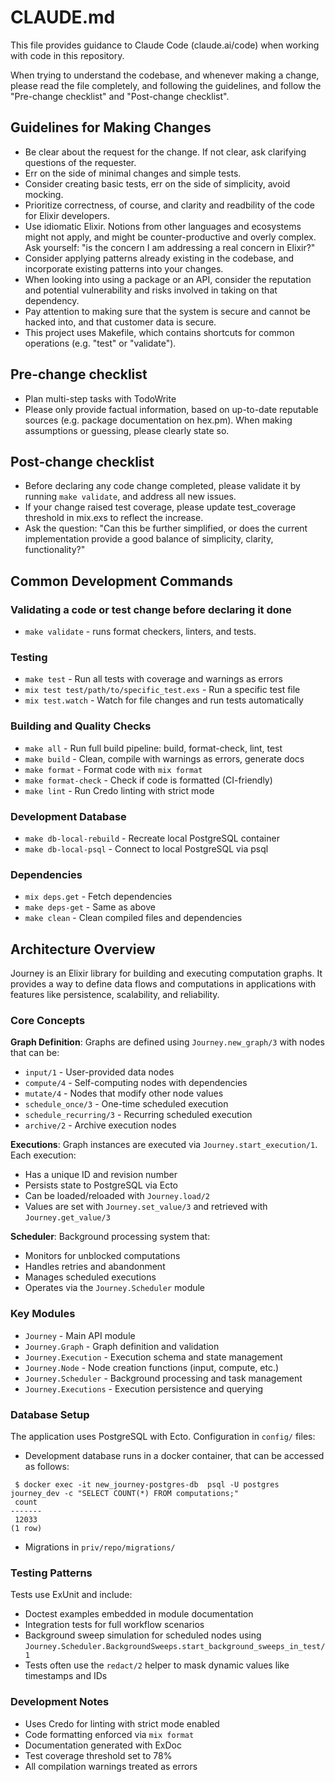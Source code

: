 # CLAUDE.md

This file provides guidance to Claude Code (claude.ai/code) when working with code in this repository.

When trying to understand the codebase, and whenever making a change, please read the file completely, and following the guidelines, and follow the "Pre-change checklist" and "Post-change checklist".


## Guidelines for Making Changes
- Be clear about the request for the change. If not clear, ask clarifying questions of the requester.
- Err on the side of minimal changes and simple tests.
- Consider creating basic tests, err on the side of simplicity, avoid mocking.
- Prioritize correctness, of course, and clarity and readbility of the code for Elixir developers.
- Use idiomatic Elixir. Notions from other languages and ecosystems might not apply, and might be counter-productive and overly complex. Ask yourself: "is the concern I am addressing a real concern in Elixir?"
- Consider applying patterns already existing in the codebase, and incorporate existing patterns into your changes.
- When looking into using a package or an API, consider the reputation and potential vulnerability and risks involved in taking on that dependency.
- Pay attention to making sure that the system is secure and cannot be hacked into, and that customer data is secure.
- This project uses Makefile, which contains shortcuts for common operations (e.g. "test" or "validate").

## Pre-change checklist
- Plan multi-step tasks with TodoWrite
- Please only provide factual information, based on up-to-date reputable sources (e.g. package documentation on hex.pm). When making assumptions or guessing, please clearly state so.

## Post-change checklist
- Before declaring any code change completed, please validate it by running `make validate`, and address all new issues.
- If your change raised test coverage, please update test_coverage threshold in mix.exs to reflect the increase.
- Ask the question: "Can this be further simplified, or does the current implementation provide a good balance of simplicity, clarity, functionality?"

## Common Development Commands

### Validating a code or test change before declaring it done
- `make validate` - runs format checkers, linters, and tests.

### Testing
- `make test` - Run all tests with coverage and warnings as errors
- `mix test test/path/to/specific_test.exs` - Run a specific test file
- `mix test.watch` - Watch for file changes and run tests automatically

### Building and Quality Checks
- `make all` - Run full build pipeline: build, format-check, lint, test
- `make build` - Clean, compile with warnings as errors, generate docs
- `make format` - Format code with `mix format`
- `make format-check` - Check if code is formatted (CI-friendly)
- `make lint` - Run Credo linting with strict mode

### Development Database
- `make db-local-rebuild` - Recreate local PostgreSQL container
- `make db-local-psql` - Connect to local PostgreSQL via psql

### Dependencies
- `mix deps.get` - Fetch dependencies
- `make deps-get` - Same as above
- `make clean` - Clean compiled files and dependencies

## Architecture Overview

Journey is an Elixir library for building and executing computation graphs. It provides a way to define data flows and computations in applications with features like persistence, scalability, and reliability.

### Core Concepts

**Graph Definition**: Graphs are defined using `Journey.new_graph/3` with nodes that can be:
- `input/1` - User-provided data nodes
- `compute/4` - Self-computing nodes with dependencies
- `mutate/4` - Nodes that modify other node values
- `schedule_once/3` - One-time scheduled execution
- `schedule_recurring/3` - Recurring scheduled execution
- `archive/2` - Archive execution nodes

**Executions**: Graph instances are executed via `Journey.start_execution/1`. Each execution:
- Has a unique ID and revision number
- Persists state to PostgreSQL via Ecto
- Can be loaded/reloaded with `Journey.load/2`
- Values are set with `Journey.set_value/3` and retrieved with `Journey.get_value/3`

**Scheduler**: Background processing system that:
- Monitors for unblocked computations
- Handles retries and abandonment
- Manages scheduled executions
- Operates via the `Journey.Scheduler` module

### Key Modules

- `Journey` - Main API module
- `Journey.Graph` - Graph definition and validation
- `Journey.Execution` - Execution schema and state management
- `Journey.Node` - Node creation functions (input, compute, etc.)
- `Journey.Scheduler` - Background processing and task management
- `Journey.Executions` - Execution persistence and querying

### Database Setup

The application uses PostgreSQL with Ecto. Configuration in `config/` files:
- Development database runs in a docker container, that can be accessed as follows:

```
 $ docker exec -it new_journey-postgres-db  psql -U postgres journey_dev -c "SELECT COUNT(*) FROM computations;"
 count
-------
 12033
(1 row)
```

- Migrations in `priv/repo/migrations/`

### Testing Patterns

Tests use ExUnit and include:
- Doctest examples embedded in module documentation
- Integration tests for full workflow scenarios
- Background sweep simulation for scheduled nodes using `Journey.Scheduler.BackgroundSweeps.start_background_sweeps_in_test/1`
- Tests often use the `redact/2` helper to mask dynamic values like timestamps and IDs

### Development Notes

- Uses Credo for linting with strict mode enabled
- Code formatting enforced via `mix format`
- Documentation generated with ExDoc
- Test coverage threshold set to 78%
- All compilation warnings treated as errors
